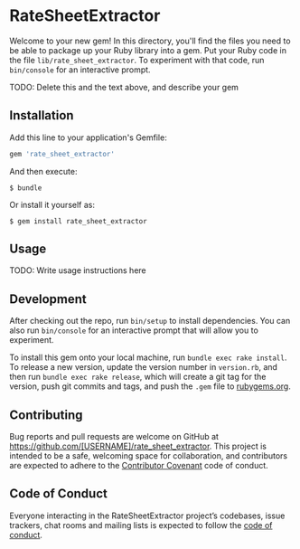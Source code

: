 # RateSheetExtractor

Welcome to your new gem! In this directory, you'll find the files you need to be able to package up your Ruby library into a gem. Put your Ruby code in the file `lib/rate_sheet_extractor`. To experiment with that code, run `bin/console` for an interactive prompt.

TODO: Delete this and the text above, and describe your gem

## Installation

Add this line to your application's Gemfile:

```ruby
gem 'rate_sheet_extractor'
```

And then execute:

    $ bundle

Or install it yourself as:

    $ gem install rate_sheet_extractor

## Usage

TODO: Write usage instructions here

## Development

After checking out the repo, run `bin/setup` to install dependencies. You can also run `bin/console` for an interactive prompt that will allow you to experiment.

To install this gem onto your local machine, run `bundle exec rake install`. To release a new version, update the version number in `version.rb`, and then run `bundle exec rake release`, which will create a git tag for the version, push git commits and tags, and push the `.gem` file to [rubygems.org](https://rubygems.org).

## Contributing

Bug reports and pull requests are welcome on GitHub at https://github.com/[USERNAME]/rate_sheet_extractor. This project is intended to be a safe, welcoming space for collaboration, and contributors are expected to adhere to the [Contributor Covenant](http://contributor-covenant.org) code of conduct.

## Code of Conduct

Everyone interacting in the RateSheetExtractor project’s codebases, issue trackers, chat rooms and mailing lists is expected to follow the [code of conduct](https://github.com/[USERNAME]/rate_sheet_extractor/blob/master/CODE_OF_CONDUCT.md).

